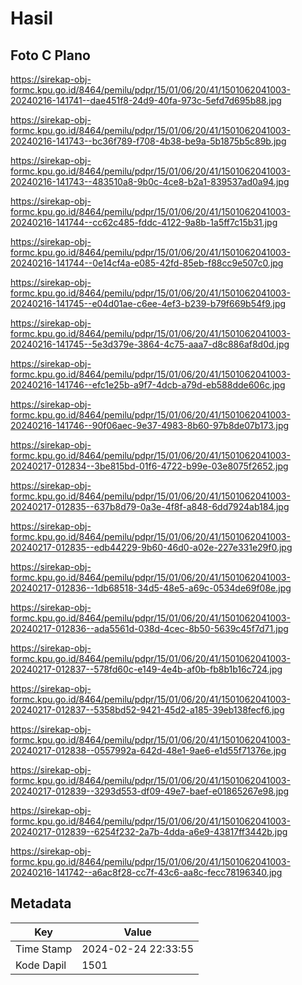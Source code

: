 # Hasil

## Foto C Plano

https://sirekap-obj-formc.kpu.go.id/8464/pemilu/pdpr/15/01/06/20/41/1501062041003-20240216-141741--dae451f8-24d9-40fa-973c-5efd7d695b88.jpg

https://sirekap-obj-formc.kpu.go.id/8464/pemilu/pdpr/15/01/06/20/41/1501062041003-20240216-141743--bc36f789-f708-4b38-be9a-5b1875b5c89b.jpg

https://sirekap-obj-formc.kpu.go.id/8464/pemilu/pdpr/15/01/06/20/41/1501062041003-20240216-141743--483510a8-9b0c-4ce8-b2a1-839537ad0a94.jpg

https://sirekap-obj-formc.kpu.go.id/8464/pemilu/pdpr/15/01/06/20/41/1501062041003-20240216-141744--cc62c485-fddc-4122-9a8b-1a5ff7c15b31.jpg

https://sirekap-obj-formc.kpu.go.id/8464/pemilu/pdpr/15/01/06/20/41/1501062041003-20240216-141744--0e14cf4a-e085-42fd-85eb-f88cc9e507c0.jpg

https://sirekap-obj-formc.kpu.go.id/8464/pemilu/pdpr/15/01/06/20/41/1501062041003-20240216-141745--e04d01ae-c6ee-4ef3-b239-b79f669b54f9.jpg

https://sirekap-obj-formc.kpu.go.id/8464/pemilu/pdpr/15/01/06/20/41/1501062041003-20240216-141745--5e3d379e-3864-4c75-aaa7-d8c886af8d0d.jpg

https://sirekap-obj-formc.kpu.go.id/8464/pemilu/pdpr/15/01/06/20/41/1501062041003-20240216-141746--efc1e25b-a9f7-4dcb-a79d-eb588dde606c.jpg

https://sirekap-obj-formc.kpu.go.id/8464/pemilu/pdpr/15/01/06/20/41/1501062041003-20240216-141746--90f06aec-9e37-4983-8b60-97b8de07b173.jpg

https://sirekap-obj-formc.kpu.go.id/8464/pemilu/pdpr/15/01/06/20/41/1501062041003-20240217-012834--3be815bd-01f6-4722-b99e-03e8075f2652.jpg

https://sirekap-obj-formc.kpu.go.id/8464/pemilu/pdpr/15/01/06/20/41/1501062041003-20240217-012835--637b8d79-0a3e-4f8f-a848-6dd7924ab184.jpg

https://sirekap-obj-formc.kpu.go.id/8464/pemilu/pdpr/15/01/06/20/41/1501062041003-20240217-012835--edb44229-9b60-46d0-a02e-227e331e29f0.jpg

https://sirekap-obj-formc.kpu.go.id/8464/pemilu/pdpr/15/01/06/20/41/1501062041003-20240217-012836--1db68518-34d5-48e5-a69c-0534de69f08e.jpg

https://sirekap-obj-formc.kpu.go.id/8464/pemilu/pdpr/15/01/06/20/41/1501062041003-20240217-012836--ada5561d-038d-4cec-8b50-5639c45f7d71.jpg

https://sirekap-obj-formc.kpu.go.id/8464/pemilu/pdpr/15/01/06/20/41/1501062041003-20240217-012837--578fd60c-e149-4e4b-af0b-fb8b1b16c724.jpg

https://sirekap-obj-formc.kpu.go.id/8464/pemilu/pdpr/15/01/06/20/41/1501062041003-20240217-012837--5358bd52-9421-45d2-a185-39eb138fecf6.jpg

https://sirekap-obj-formc.kpu.go.id/8464/pemilu/pdpr/15/01/06/20/41/1501062041003-20240217-012838--0557992a-642d-48e1-9ae6-e1d55f71376e.jpg

https://sirekap-obj-formc.kpu.go.id/8464/pemilu/pdpr/15/01/06/20/41/1501062041003-20240217-012839--3293d553-df09-49e7-baef-e01865267e98.jpg

https://sirekap-obj-formc.kpu.go.id/8464/pemilu/pdpr/15/01/06/20/41/1501062041003-20240217-012839--6254f232-2a7b-4dda-a6e9-43817ff3442b.jpg

https://sirekap-obj-formc.kpu.go.id/8464/pemilu/pdpr/15/01/06/20/41/1501062041003-20240216-141742--a6ac8f28-cc7f-43c6-aa8c-fecc78196340.jpg


## Metadata

| Key        | Value               |
| ---------- | ------------------- |
| Time Stamp | 2024-02-24 22:33:55 |
| Kode Dapil | 1501                |



